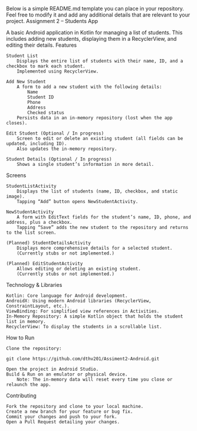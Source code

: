 Below is a simple README.md template you can place in your repository. Feel free to modify it and add any additional details that are relevant to your project.
Assignment 2 – Students App

A basic Android application in Kotlin for managing a list of students. This includes adding new students, displaying them in a RecyclerView, and editing their details.
Features

    Student List
        Displays the entire list of students with their name, ID, and a checkbox to mark each student.
        Implemented using RecyclerView.

    Add New Student
        A form to add a new student with the following details:
            Name
            Student ID
            Phone
            Address
            Checked status
        Persists data in an in-memory repository (lost when the app closes).

    Edit Student (Optional / In progress)
        Screen to edit or delete an existing student (all fields can be updated, including ID).
        Also updates the in-memory repository.

    Student Details (Optional / In progress)
        Shows a single student’s information in more detail.

Screens

    StudentListActivity
        Displays the list of students (name, ID, checkbox, and static image).
        Tapping “Add” button opens NewStudentActivity.

    NewStudentActivity
        A form with EditText fields for the student’s name, ID, phone, and address, plus a checkbox.
        Tapping “Save” adds the new student to the repository and returns to the list screen.

    (Planned) StudentDetailsActivity
        Displays more comprehensive details for a selected student.
        (Currently stubs or not implemented.)

    (Planned) EditStudentActivity
        Allows editing or deleting an existing student.
        (Currently stubs or not implemented.)

Technology & Libraries

    Kotlin: Core language for Android development.
    AndroidX: Using modern Android libraries (RecyclerView, ConstraintLayout, etc.).
    ViewBinding: For simplified view references in Activities.
    In-Memory Repository: A simple Kotlin object that holds the student list in memory.
    RecyclerView: To display the students in a scrollable list.

How to Run

    Clone the repository:

    git clone https://github.com/dthv201/Assiment2-Android.git

    Open the project in Android Studio.
    Build & Run on an emulator or physical device.
        Note: The in-memory data will reset every time you close or relaunch the app.

Contributing

    Fork the repository and clone to your local machine.
    Create a new branch for your feature or bug fix.
    Commit your changes and push to your fork.
    Open a Pull Request detailing your changes.
